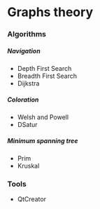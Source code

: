# Graphs theory

### Algorithms

##### Navigation

- Depth First Search
- Breadth First Search
- Dijkstra

##### Coloration

- Welsh and Powell
- DSatur

##### Minimum spanning tree

- Prim
- Kruskal

### Tools

- QtCreator


